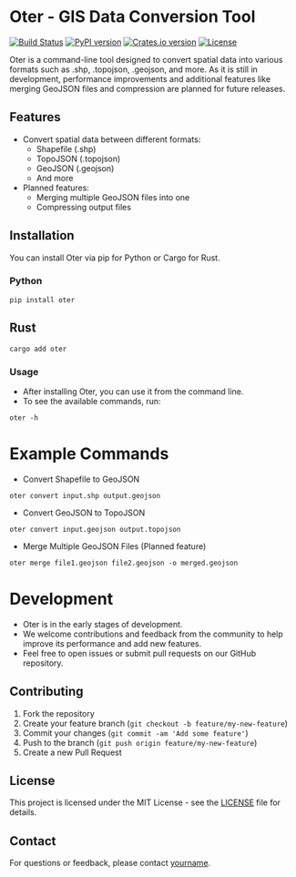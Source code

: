 # Oter - GIS Data Conversion Tool

[![Build Status](https://img.shields.io/github/actions/workflow/status/yourusername/oter/ci.yml?branch=main)](https://github.com/yourusername/oter/actions)
[![PyPI version](https://img.shields.io/pypi/v/oter)](https://pypi.org/project/oter/)
[![Crates.io version](https://img.shields.io/crates/v/oter)](https://crates.io/crates/oter)
[![License](https://img.shields.io/github/license/yourusername/oter)](https://github.com/yourusername/oter/blob/main/LICENSE)

Oter is a command-line tool designed to convert spatial data into various formats such as .shp, .topojson, .geojson, and more. As it is still in development, performance improvements and additional features like merging GeoJSON files and compression are planned for future releases.

## Features

- Convert spatial data between different formats:
  - Shapefile (.shp)
  - TopoJSON (.topojson)
  - GeoJSON (.geojson)
  - And more
- Planned features:
  - Merging multiple GeoJSON files into one
  - Compressing output files

## Installation

You can install Oter via pip for Python or Cargo for Rust.

### Python

```
pip install oter
```
## Rust
```
cargo add oter
```
### Usage

- After installing Oter, you can use it from the command line.
- To see the available commands, run:

```
oter -h
```
# Example Commands

- Convert Shapefile to GeoJSON

```
oter convert input.shp output.geojson
```
- Convert GeoJSON to TopoJSON

```
oter convert input.geojson output.topojson
```
- Merge Multiple GeoJSON Files
(Planned feature)

```
oter merge file1.geojson file2.geojson -o merged.geojson
```
# Development
- Oter is in the early stages of development. 
- We welcome contributions and feedback from the community to help improve its performance and add new features.
-  Feel free to open issues or submit pull requests on our GitHub repository.

## Contributing

1. Fork the repository
2. Create your feature branch (`git checkout -b feature/my-new-feature`)
3. Commit your changes (`git commit -am 'Add some feature'`)
4. Push to the branch (`git push origin feature/my-new-feature`)
5. Create a new Pull Request

## License

This project is licensed under the MIT License - see the [LICENSE](LICENSE) file for details.

## Contact

For questions or feedback, please contact [yourname](mailto:yourname@example.com).
